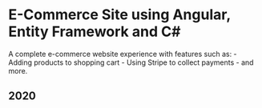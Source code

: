 # E-Commerce Site using Angular, Entity Framework and C#

A complete e-commerce website experience with features such as:
    - Adding products to shopping cart
    - Using Stripe to collect payments
    - and more.

## 2020